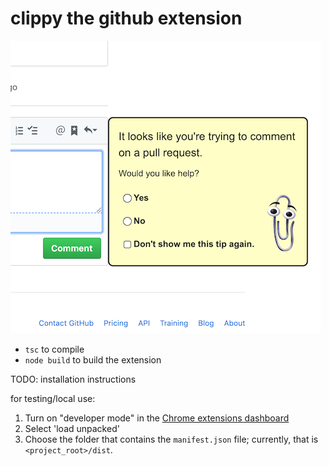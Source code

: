 # clippy the github extension

![Screenshot](https://raw.githubusercontent.com/aleph-naught2tog/clippy/master/doc/screen_shot.png)

* `tsc` to compile
* `node build` to build the extension

TODO: installation instructions

for testing/local use:
1. Turn on "developer mode" in the [Chrome extensions dashboard](chrome://extensions)
2. Select 'load unpacked'
3. Choose the folder that contains the `manifest.json` file; currently, that is `<project_root>/dist`.
